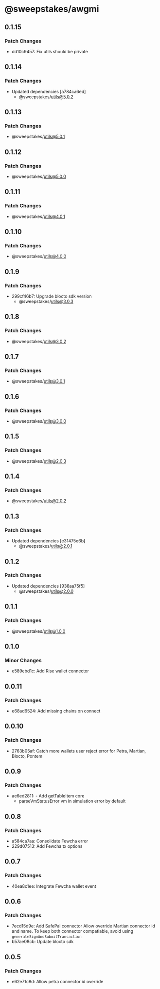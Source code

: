 # @sweepstakes/awgmi

## 0.1.15

### Patch Changes

- dd10c9457: Fix utils should be private

## 0.1.14

### Patch Changes

- Updated dependencies [a784ca6ed]
  - @sweepstakes/utils@5.0.2

## 0.1.13

### Patch Changes

- @sweepstakes/utils@5.0.1

## 0.1.12

### Patch Changes

- @sweepstakes/utils@5.0.0

## 0.1.11

### Patch Changes

- @sweepstakes/utils@4.0.1

## 0.1.10

### Patch Changes

- @sweepstakes/utils@4.0.0

## 0.1.9

### Patch Changes

- 299cf46b7: Upgrade blocto sdk version
  - @sweepstakes/utils@3.0.3

## 0.1.8

### Patch Changes

- @sweepstakes/utils@3.0.2

## 0.1.7

### Patch Changes

- @sweepstakes/utils@3.0.1

## 0.1.6

### Patch Changes

- @sweepstakes/utils@3.0.0

## 0.1.5

### Patch Changes

- @sweepstakes/utils@2.0.3

## 0.1.4

### Patch Changes

- @sweepstakes/utils@2.0.2

## 0.1.3

### Patch Changes

- Updated dependencies [e31475e6b]
  - @sweepstakes/utils@2.0.1

## 0.1.2

### Patch Changes

- Updated dependencies [938aa75f5]
  - @sweepstakes/utils@2.0.0

## 0.1.1

### Patch Changes

- @sweepstakes/utils@1.0.0

## 0.1.0

### Minor Changes

- e589ebd1c: Add Rise wallet connector

## 0.0.11

### Patch Changes

- e68ad6524: Add missing chains on connect

## 0.0.10

### Patch Changes

- 2763b05af: Catch more wallets user reject error for Petra, Martian, Blocto, Pontem

## 0.0.9

### Patch Changes

- ae6ed2811: - Add getTableItem core
  - parseVmStatusError vm in simulation error by default

## 0.0.8

### Patch Changes

- a584ca7aa: Consolidate Fewcha error
- 229d07513: Add Fewcha tx options

## 0.0.7

### Patch Changes

- 40ea8c1ee: Integrate Fewcha wallet event

## 0.0.6

### Patch Changes

- 7ecd15d9e: Add SafePal connector
  Allow override Martian connector id and name. To keep both connector compatiable, avoid using `generateSignAndSubmitTransaction`
- b57ae08cb: Update blocto sdk

## 0.0.5

### Patch Changes

- e62e71c8d: Allow petra connector id override
